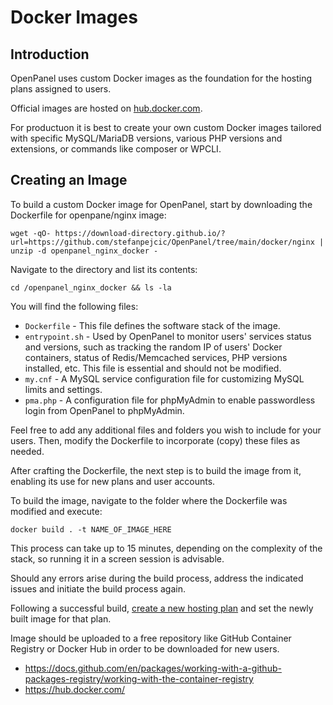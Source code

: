 # Docker Images

## Introduction

OpenPanel uses custom Docker images as the foundation for the hosting plans assigned to users.

Official images are hosted on [hub.docker.com](https://hub.docker.com/r/openpanel/nginx-mariadb).

For productuon it is best to create your own custom Docker images tailored with specific MySQL/MariaDB versions, various PHP versions and extensions, or commands like composer or WPCLI.

## Creating an Image

To build a custom Docker image for OpenPanel, start by downloading the Dockerfile for openpane/nginx image:

```
wget -qO- https://download-directory.github.io/?url=https://github.com/stefanpejcic/OpenPanel/tree/main/docker/nginx | unzip -d openpanel_nginx_docker -
```
Navigate to the directory and list its contents:
```
cd /openpanel_nginx_docker && ls -la
```

You will find the following files:
- `Dockerfile` - This file defines the software stack of the image.
- `entrypoint.sh` - Used by OpenPanel to monitor users' services status and versions, such as tracking the random IP of users' Docker containers, status of Redis/Memcached services, PHP versions installed, etc. This file is essential and should not be modified.
- `my.cnf` - A MySQL service configuration file for customizing MySQL limits and settings.
- `pma.php` - A configuration file for phpMyAdmin to enable passwordless login from OpenPanel to phpMyAdmin.

Feel free to add any additional files and folders you wish to include for your users. Then, modify the Dockerfile to incorporate (copy) these files as needed.

After crafting the Dockerfile, the next step is to build the image from it, enabling its use for new plans and user accounts.

To build the image, navigate to the folder where the Dockerfile was modified and execute:
```
docker build . -t NAME_OF_IMAGE_HERE
```

This process can take up to 15 minutes, depending on the complexity of the stack, so running it in a screen session is advisable.

Should any errors arise during the build process, address the indicated issues and initiate the build process again.

Following a successful build, [create a new hosting plan](https://openpanel.co/docs/admin/plans/hosting_plans/#create-a-plan) and set the newly built image for that plan.

Image should be uploaded to a free repository like GitHub Container Registry  or Docker Hub in order to be downloaded for new users.

- https://docs.github.com/en/packages/working-with-a-github-packages-registry/working-with-the-container-registry
- https://hub.docker.com/

